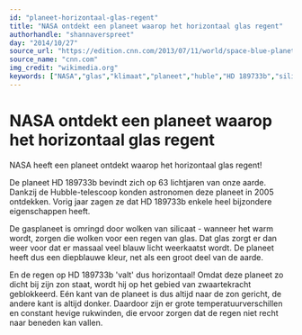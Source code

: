 ```yaml
---
id: "planeet-horizontaal-glas-regent"
title: "NASA ontdekt een planeet waarop het horizontaal glas regent"
authorhandle: "shannaverspreet"
day: "2014/10/27"
source_url: "https://edition.cnn.com/2013/07/11/world/space-blue-planet/"
source_name: "cnn.com"
img_credit: "wikimedia.org"
keywords: ["NASA","glas","klimaat","planeet","huble","HD 189733b","silicaat"]
---
```

# NASA ontdekt een planeet waarop het horizontaal glas regent
NASA heeft een planeet ontdekt waarop het horizontaal glas regent!

De planeet HD 189733b bevindt zich op 63 lichtjaren van onze aarde. Dankzij de Hubble-telescoop konden astronomen deze planeet in 2005 ontdekken. Vorig jaar zagen ze dat HD 189733b enkele heel bijzondere eigenschappen heeft.

De gasplaneet is omringd door wolken van silicaat - wanneer het warm wordt, zorgen die wolken voor een regen van glas. Dat glas zorgt er dan weer voor dat er massaal veel blauw licht weerkaatst wordt. De planeet heeft dus een diepblauwe kleur, net als een groot deel van de aarde.

En de regen op HD 189733b 'valt' dus horizontaal! Omdat deze planeet zo dicht bij zijn zon staat, wordt hij op het gebied van zwaartekracht geblokkeerd. Eén kant van de planeet is dus altijd naar de zon gericht, de andere kant is altijd donker. Daardoor zijn er grote temperatuurverschillen en constant hevige rukwinden, die ervoor zorgen dat de regen niet recht naar beneden kan vallen.